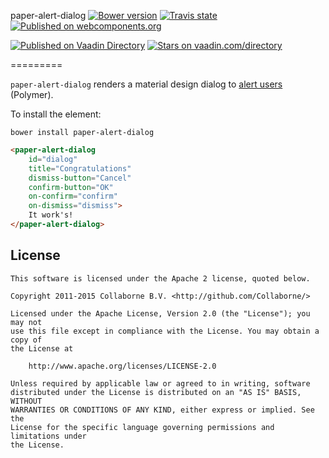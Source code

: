 paper-alert-dialog [![Bower version](https://badge.fury.io/bo/paper-alert-dialog.svg)](http://badge.fury.io/bo/paper-alert-dialog) [![Travis state](https://travis-ci.org/Collaborne/paper-alert-dialog.svg?branch=master)](https://travis-ci.org/Collaborne/paper-alert-dialog) [![Published on webcomponents.org](https://img.shields.io/badge/webcomponents.org-published-blue.svg)](https://www.webcomponents.org/Collaborne/paper-alert-dialog)
  
[![Published on Vaadin  Directory](https://img.shields.io/badge/Vaadin%20Directory-published-00b4f0.svg)](https://vaadin.com/directory/component/Collabornepaper-alert-dialog)
[![Stars on vaadin.com/directory](https://img.shields.io/vaadin-directory/star/Collabornepaper-alert-dialog.svg)](https://vaadin.com/directory/component/Collabornepaper-alert-dialog)

=========

`paper-alert-dialog` renders a material design dialog to [alert users](http://www.google.es/design/spec/components/dialogs.html#dialogs-alerts) (Polymer).

To install the element:

`bower install paper-alert-dialog`

```html
<paper-alert-dialog
    id="dialog"
    title="Congratulations"
    dismiss-button="Cancel"
    confirm-button="OK"
    on-confirm="confirm"
    on-dismiss="dismiss">
    It work's!
</paper-alert-dialog>
```

## License

    This software is licensed under the Apache 2 license, quoted below.

    Copyright 2011-2015 Collaborne B.V. <http://github.com/Collaborne/>

    Licensed under the Apache License, Version 2.0 (the "License"); you may not
    use this file except in compliance with the License. You may obtain a copy of
    the License at

        http://www.apache.org/licenses/LICENSE-2.0

    Unless required by applicable law or agreed to in writing, software
    distributed under the License is distributed on an "AS IS" BASIS, WITHOUT
    WARRANTIES OR CONDITIONS OF ANY KIND, either express or implied. See the
    License for the specific language governing permissions and limitations under
    the License.
